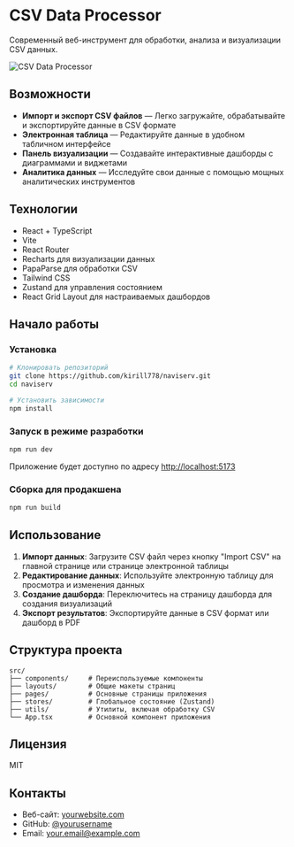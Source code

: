 # CSV Data Processor

Современный веб-инструмент для обработки, анализа и визуализации CSV данных.

![CSV Data Processor](https://placehold.co/600x400?text=CSV+Data+Processor)

## Возможности

- **Импорт и экспорт CSV файлов** — Легко загружайте, обрабатывайте и экспортируйте данные в CSV формате
- **Электронная таблица** — Редактируйте данные в удобном табличном интерфейсе
- **Панель визуализации** — Создавайте интерактивные дашборды с диаграммами и виджетами
- **Аналитика данных** — Исследуйте свои данные с помощью мощных аналитических инструментов

## Технологии

- React + TypeScript
- Vite
- React Router
- Recharts для визуализации данных
- PapaParse для обработки CSV
- Tailwind CSS
- Zustand для управления состоянием
- React Grid Layout для настраиваемых дашбордов

## Начало работы

### Установка

```bash
# Клонировать репозиторий
git clone https://github.com/kirill778/naviserv.git
cd naviserv

# Установить зависимости
npm install
```

### Запуск в режиме разработки

```bash
npm run dev
```

Приложение будет доступно по адресу [http://localhost:5173](http://localhost:5173)

### Сборка для продакшена

```bash
npm run build
```

## Использование

1. **Импорт данных**: Загрузите CSV файл через кнопку "Import CSV" на главной странице или странице электронной таблицы
2. **Редактирование данных**: Используйте электронную таблицу для просмотра и изменения данных
3. **Создание дашборда**: Переключитесь на страницу дашборда для создания визуализаций
4. **Экспорт результатов**: Экспортируйте данные в CSV формат или дашборд в PDF

## Структура проекта

```
src/
├── components/     # Переиспользуемые компоненты
├── layouts/        # Общие макеты страниц
├── pages/          # Основные страницы приложения
├── stores/         # Глобальное состояние (Zustand)
├── utils/          # Утилиты, включая обработку CSV
└── App.tsx         # Основной компонент приложения
```

## Лицензия

MIT

## Контакты

- Веб-сайт: [yourwebsite.com](https://yourwebsite.com)
- GitHub: [@yourusername](https://github.com/yourusername)
- Email: your.email@example.com 